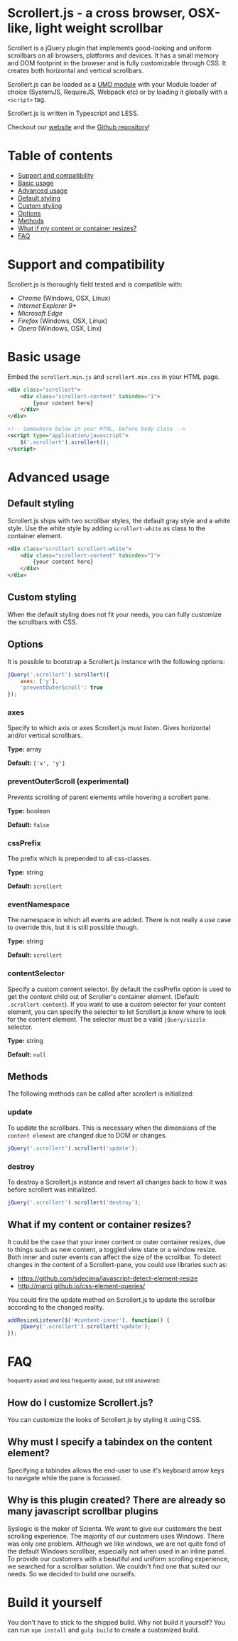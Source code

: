 # Scrollert.js - a cross browser, OSX-like, light weight scrollbar
Scrollert is a jQuery plugin that implements good-looking and uniform scrollbars on all browsers, platforms and devices. It has a small memory and DOM footprint in the browser and is fully customizable through CSS. It creates both horizontal and vertical scrollbars. 

Scrollert.js can be loaded as a [UMD module](https://github.com/umdjs/umd) with your Module loader of choice (SystemJS, RequireJS, Webpack etc) or by loading it globally with a `<script>` tag.

Scrollert.js is written in Typescript and LESS.

Checkout our [website](https://syslogicnl.github.io/scrollert/) and the [Github repository](https://github.com/SyslogicNL/scrollert)!

# Table of contents
- [Support and compatibility](#support-and-compatibility)
- [Basic usage](#basic-usage)
- [Advanced usage](#advanced-usage)
 - [Default styling](#default-styling)
 - [Custom styling](#custom-styling)
 - [Options](#options)
 - [Methods](#methods)
 - [What if my content or container resizes?](#what-if-my-content-or-container-resizes-)
- [FAQ](#faq)

# Support and compatibility
Scrollert.js is thoroughly field tested and is compatible with:
- *Chrome* (Windows, OSX, Linux)
- *Internet Explorer 9+*
- *Microsoft Edge*
- *Firefox* (Windows, OSX, Linux)
- *Opera* (Windows, OSX, Linx)

# Basic usage
Embed the `scrollert.min.js` and `scrollert.min.css` in your HTML page.
```html
<div class="scrollert">
	<div class="scrollert-content" tabindex="1">
		{your content here}
	</div>
</div>

<!-- Somewhere below in your HTML, before body close -->
<script type="application/javascript">
	$('.scrollert').scrollert();
</script>
```

# Advanced usage
## Default styling
Scrollert.js ships with two scrollbar styles, the default gray style and a white style. Use the white style by adding `scrollert-white` as class to the container element.  
 
```html
<div class="scrollert scrollert-white">
	<div class="scrollert-content" tabindex="1">
		{your content here}
	</div>
</div>
```
## Custom styling
When the default styling does not fit your needs, you can fully customize the scrollbars with CSS.

## Options
It is possible to bootstrap a Scrollert.js instance with the following options:

```javascript
jQuery('.scrollert').scrollert({
	axes: ['y'], 
	'preventOuterScroll': true
});
```
### axes 
Specify to which axis or axes Scrollert.js must listen. Gives horizontal and/or vertical scrollbars.


**Type:** array

**Default:** `['x', 'y']`

### preventOuterScroll (experimental)
Prevents scrolling of parent elements while hovering a scrollert pane.

**Type:** boolean

**Default:** `false`

### cssPrefix
The prefix which is prepended to all css-classes.


**Type:** string

**Default:** `scrollert`

### eventNamespace
The namespace in which all events are added. There is not really a use case to override this, but it is still possible though.

**Type:** string

**Default:** `scrollert`

### contentSelector
Specify a custom content selector. By default the cssPrefix option is used to get the content child out of Scroller's container element. (Default: `.scrollert-content`). If you want to use a custom selector for your content element, you can specify the selector to let Scrollert.js know where to look for the content element. The selector must be a valid `jQuery/sizzle` selector.


**Type:** string

**Default:** `null`

## Methods
The following methods can be called after scrollert is initialized:

### update
To update the scrollbars. This is necessary when the dimensions of the `content element` are changed due to DOM or changes. 
```javascript
jQuery('.scrollert').scrollert('update');
```
### destroy
To destroy a Scrollert.js instance and revert all changes back to how it was before scrollert was initialized.
```javascript
jQuery('.scrollert').scrollert('destroy');
```

## What if my content or container resizes?
It could be the case that your inner content or outer container resizes, due to things such as new content, a toggled view state or a window resize. Both inner and outer events can affect the size of the scrollbar. To detect changes in the content of a Scrollert-pane, you could use libraries such as:
 - https://github.com/sdecima/javascript-detect-element-resize
 - http://marcj.github.io/css-element-queries/

You could fire the update method on Scrollert.js to update the scrollbar according to the changed reality.
```javascript
addResizeListener($('#content-inner'), function() {
    jQuery('.scrollert').scrollert('update');
});
```


# FAQ
<sup>frequently asked and less frequently asked, but still answered:</sup>
## How do I customize Scrollert.js?
You can customize the looks of Scrollert.js by styling it using CSS.

## Why must I specify a tabindex on the content element?
Specifying a tabindex allows the end-user to use it's keyboard arrow keys to navigate while the pane is focussed.

## Why is this plugin created? There are already so many javascript scrollbar plugins
Syslogic is the maker of Scienta. We want to give our customers the best scrolling experience. The majority of our customers uses Windows. There was only one problem. Although we like windows, we are not quite fond of the default Windows scrollbar, especially not when used in an inline panel. To provide our customers with a beautiful and uniform scrolling experience, we searched for a scrollbar solution. We couldn't find one that suited our needs. So we decided to build one ourselfs.
 
 # Build it yourself
 You don't have to stick to the shipped build. Why not build it yourself? You can run `npm install` and `gulp build` to create a customized build.